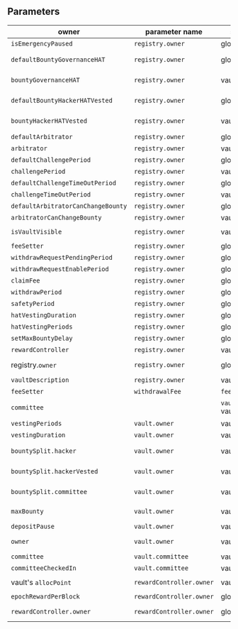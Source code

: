 ## Parameters

| owner | parameter name | scope | default | limits | setter | comments |
|---|---|---|---|---|---|---|
 | `isEmergencyPaused` | `registry.owner`| global | false | | `setEmergencyPaused` |
| `defaultBountyGovernanceHAT` | `registry.owner`| global | | +defaultBountyHackerHatVested <= 20% | `registry.setDefaultHATBountySplit` |
| `bountyGovernanceHAT` | `registry.owner`| vault | | +bountyHackerHatVested <= 20% | `vault.setHATBountySplit` |
| `defaultBountyHackerHATVested` | `registry.owner`| global | | +defaultBountyGovernanceHAT <= 20% | `registry.setDefaultHATBountySplit` |
| `bountyHackerHATVested`| `registry.owner` | vault | | +bountyGovernanceHAT <= 20% | `vault.setHATBountySplit` |
| `defaultArbitrator` | `registry.owner` | global | registry.owner | | `registry.setDefaultArbitrator` |
| `arbitrator` | `registry.owner`| vault | | |  `vault.setArbitrator` |
| `defaultChallengePeriod` | `registry.owner`| global | 3 days | >= 1 days, <= 5 days |  `registry.setDefaultChallengePeriod` |
| `challengePeriod` | `registry.owner`| vault | 3 days | >= 1 days, <= 5 days | `vault.setChallengePeriod` |
| `defaultChallengeTimeOutPeriod` | `registry.owner`| global | 5 weeks | >= 2 days, <= 85 days |  `registry.setDefaultChallengeTimeOutPeriod` |
| `challengeTimeOutPeriod` | `registry.owner`| vault | 5 weeks | >= 2 days, <= 85 days | `vault.setChallengeTimeOutPeriod` |
| `defaultArbitratorCanChangeBounty` | `registry.owner`| global | true | | `registry.setDefaultArbitratorCanChangeBounty` |
| `arbitratorCanChangeBounty` | `registry.owner`| vault | true | |  `vault.setArbitratorCanChangeBounty` |
| `isVaultVisible` | `registry.owner`| vault | false | | `registry.setVaultVisibility(_vault, _visible)` |
| `feeSetter` | `registry.owner`| global |zero address | | `registry.setFeeSetter` |
| `withdrawRequestPendingPeriod` | `registry.owner`| global | 7 days | <= 90 days | `registry.setWithdrawRequestParams` |
| `withdrawRequestEnablePeriod` | `registry.owner`| global | 7 days | >= 6 hours, <= 100 days | `registry.setWithdrawRequestParams` |
| `claimFee` | `registry.owner`| global | 0 | - | `registry.setClaimFee` |
| `withdrawPeriod` | `registry.owner`| global | 11 hours | >= 1 hours | `registry.setWithdrawSafetyPeriod` |
| `safetyPeriod` | `registry.owner`| global | 1 hours | <= 6 hours | `registry.setWithdrawSafetyPeriod` |
| `hatVestingDuration` | `registry.owner`| global | 90 days | < 180 days |  `registry.setHatVestingParams` |
| `hatVestingPeriods` | `registry.owner`| global | 90 | > 0, <= hatVestingDuration |  `registry.setHatVestingParams` |
| `setMaxBountyDelay` | `registry.owner`| global | 2 days | >= 2 days | `registry.setMaxBountyDelay` |
| `rewardController` | `registry.owner`| vault | | | `vault.addRewardController` | noActiveClaim |
|registry.`owner` | `registry.owner`| global | _hatGovernance | | `registry.transferOwnership`, `registry.renounceOwnership` |
| `vaultDescription` | `registry.owner`| vault | | | `vault.setVaultDescription` | only an event |
| `feeSetter` | `withdrawalFee`| `feeSetter` | vault | 0 | <= 2% | `vault.setWithdrawalFee` |
| `committee` | | `vault.owner` vault | | | `vault.setCommittee` | if committee has not checked in yet |
| `vestingPeriods` | `vault.owner` | vault | | > 0 | `vault.setVestingParams` |
| `vestingDuration` | `vault.owner` | vault | | <= 120 days, > `vestingPeriods` | `vault.setVestingParams` |
| `bountySplit.hacker` | `vault.owner` | vault | | sum(bountySplit) = 100% | `vault.setBountySplit` | noActiveClaim noSafetyPeriod |
| `bountySplit.hackerVested` | `vault.owner` | vault | | sum(bountySplit) = 100% | `vault.setBountySplit` | noActiveClaim noSafetyPeriod |
| `bountySplit.committee` | `vault.owner` | vault | | sum(bountySplit) = 100%, max 10% | `vault.setBountySplit` | noActiveClaim noSafetyPeriod |
| `maxBounty` | `vault.owner` | vault | | <= 90% | `vault.setPendingMaxBounty`, `vault.setMaxBounty` | noActiveClaim |
| `depositPause` | `vault.owner` | vault | | | `vault.setDepositPause` |
| `owner` | `vault.owner` | vault | _hatGovernance | |  `vault.transferOwnership`, `vault.renounceOwnership` |
| `committee` | `vault.committee` | vault | | | `vault.setCommittee` | after `committeeCheckIn` |
| `committeeCheckedIn` | `vault.committee` | vault | | | `vault.committeeCheckIn()` |
| vault's `allocPoint` | `rewardController.owner` | vault | 0 | | `rewardController.setAllocPoint(_vault, _allocPoint)` |
| `epochRewardPerBlock` | `rewardController.owner` | global | | | `rewardController.setEpochRewardPerBlock` |
| `rewardController.owner` | `rewardController.owner` | global | | | `rewardController.transferOwnership`, `rewardController.renounceOwnership` |

